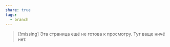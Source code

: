 ```yaml
---
share: true
tags:
  - branch
---
```


> [!missing] 
> Эта страница ещё не готова к просмотру. Тут ваще ничё нет.